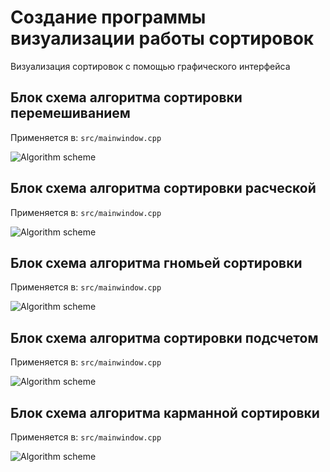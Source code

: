 # Создание программы визуализации работы сортировок
 
 Визуализация сортировок с помощью графического интерфейса

## Блок схема алгоритма сортировки перемешиванием

Применяется в: `src/mainwindow.cpp`

![Algorithm scheme](schemes/1.png)

## Блок схема алгоритма сортировки расческой

Применяется в: `src/mainwindow.cpp`

![Algorithm scheme](schemes/2.png)

## Блок схема алгоритма гномьей сортировки

Применяется в: `src/mainwindow.cpp`

![Algorithm scheme](schemes/3.png)

## Блок схема алгоритма сортировки подсчетом

Применяется в: `src/mainwindow.cpp`

![Algorithm scheme](schemes/4.png)

## Блок схема алгоритма карманной сортировки

Применяется в: `src/mainwindow.cpp`

![Algorithm scheme](schemes/5.png)
